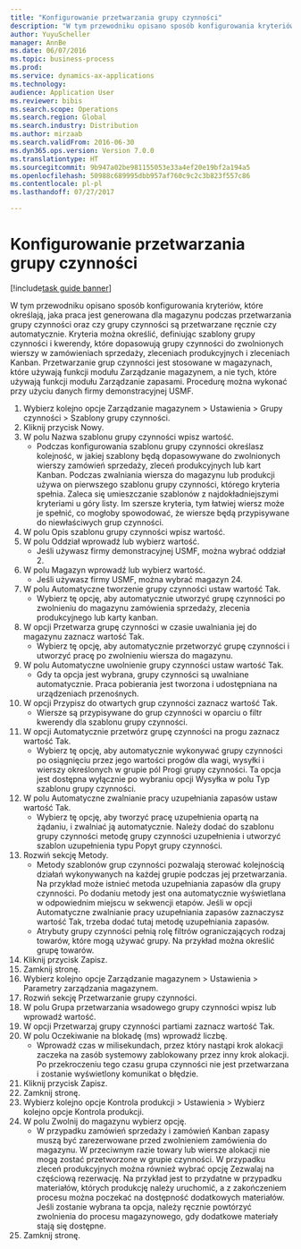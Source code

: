 ```yaml
--- 
title: "Konfigurowanie przetwarzania grupy czynności"
description: "W tym przewodniku opisano sposób konfigurowania kryteriów, które określają, jaka praca jest generowana dla magazynu podczas przetwarzania grupy czynności oraz czy grupy czynności są przetwarzane ręcznie czy automatycznie."
author: YuyuScheller
manager: AnnBe
ms.date: 06/07/2016
ms.topic: business-process
ms.prod: 
ms.service: dynamics-ax-applications
ms.technology: 
audience: Application User
ms.reviewer: bibis
ms.search.scope: Operations
ms.search.region: Global
ms.search.industry: Distribution
ms.author: mirzaab
ms.search.validFrom: 2016-06-30
ms.dyn365.ops.version: Version 7.0.0
ms.translationtype: HT
ms.sourcegitcommit: 9b947a02be981155053e33a4ef20e19bf2a194a5
ms.openlocfilehash: 50988c689995dbb957af760c9c2c3b823f557c86
ms.contentlocale: pl-pl
ms.lasthandoff: 07/27/2017

---
```

# <a name="configure-wave-processing"></a>Konfigurowanie przetwarzania grupy czynności

[!include[task guide banner](../../includes/task-guide-banner.md)]

W tym przewodniku opisano sposób konfigurowania kryteriów, które określają, jaka praca jest generowana dla magazynu podczas przetwarzania grupy czynności oraz czy grupy czynności są przetwarzane ręcznie czy automatycznie. Kryteria można określić, definiując szablony grupy czynności i kwerendy, które dopasowują grupy czynności do zwolnionych wierszy w zamówieniach sprzedaży, zleceniach produkcyjnych i zleceniach Kanban. Przetwarzanie grup czynności jest stosowane w magazynach, które używają funkcji modułu Zarządzanie magazynem, a nie tych, które używają funkcji modułu Zarządzanie zapasami. Procedurę można wykonać przy użyciu danych firmy demonstracyjnej USMF.

1. Wybierz kolejno opcje Zarządzanie magazynem > Ustawienia > Grupy czynności > Szablony grupy czynności.
2. Kliknij przycisk Nowy.
3. W polu Nazwa szablonu grupy czynności wpisz wartość.
    * Podczas konfigurowania szablonu grupy czynności określasz kolejność, w jakiej szablony będą dopasowywane do zwolnionych wierszy zamówień sprzedaży, zleceń produkcyjnych lub kart Kanban. Podczas zwalniania wiersza do magazynu lub produkcji używa on pierwszego szablonu grupy czynności, którego kryteria spełnia. Zaleca się umieszczanie szablonów z najdokładniejszymi kryteriami u góry listy. Im szersze kryteria, tym łatwiej wiersz może je spełnić, co mogłoby spowodować, że wiersze będą przypisywane do niewłaściwych grup czynności.  
4. W polu Opis szablonu grupy czynności wpisz wartość.
5. W polu Oddział wprowadź lub wybierz wartość.
    * Jeśli używasz firmy demonstracyjnej USMF, można wybrać oddział 2.  
6. W polu Magazyn wprowadź lub wybierz wartość.
    * Jeśli używasz firmy USMF, można wybrać magazyn 24.  
7. W polu Automatyczne tworzenie grupy czynności ustaw wartość Tak.
    * Wybierz tę opcję, aby automatycznie utworzyć grupę czynności po zwolnieniu do magazynu zamówienia sprzedaży, zlecenia produkcyjnego lub karty kanban.  
8. W opcji Przetwarza grupę czynności w czasie uwalniania jej do magazynu zaznacz wartość Tak. 
    * Wybierz tę opcję, aby automatycznie przetworzyć grupę czynności i utworzyć pracę po zwolnieniu wiersza do magazynu.  
9. W polu Automatyczne uwolnienie grupy czynności ustaw wartość Tak. 
    * Gdy ta opcja jest wybrana, grupy czynności są uwalniane automatycznie. Praca pobierania jest tworzona i udostępniana na urządzeniach przenośnych.  
10. W opcji Przypisz do otwartych grup czynności zaznacz wartość Tak. 
    * Wiersze są przypisywane do grup czynności w oparciu o filtr kwerendy dla szablonu grupy czynności.  
11. W opcji Automatycznie przetwórz grupę czynności na progu zaznacz wartość Tak. 
    * Wybierz tę opcję, aby automatycznie wykonywać grupy czynności po osiągnięciu przez jego wartości progów dla wagi, wysyłki i wierszy określonych w grupie pól Progi grupy czynności. Ta opcja jest dostępna wyłącznie po wybraniu opcji Wysyłka w polu Typ szablonu grupy czynności.  
12. W polu Automatyczne zwalnianie pracy uzupełniania zapasów ustaw wartość Tak. 
    * Wybierz tę opcję, aby tworzyć pracę uzupełnienia opartą na żądaniu, i zwalniać ją automatycznie. Należy dodać do szablonu grupy czynności metodę grupy czynności uzupełnienia i utworzyć szablon uzupełnienia typu Popyt grupy czynności.  
13. Rozwiń sekcję Metody.
    * Metody szablonów grup czynności pozwalają sterować kolejnością działań wykonywanych na każdej grupie podczas jej przetwarzania. Na przykład może istnieć metoda uzupełniania zapasów dla grupy czynności. Po dodaniu metody jest ona automatycznie wyświetlana w odpowiednim miejscu w sekwencji etapów. Jeśli w opcji Automatyczne zwalnianie pracy uzupełniania zapasów zaznaczysz wartość Tak, trzeba dodać tutaj metodę uzupełniania zapasów.  
    * Atrybuty grupy czynności pełnią rolę filtrów ograniczających rodzaj towarów, które mogą używać grupy. Na przykład można określić grupę towarów.  
14. Kliknij przycisk Zapisz.
15. Zamknij stronę.
16. Wybierz kolejno opcje Zarządzanie magazynem > Ustawienia > Parametry zarządzania magazynem.
17. Rozwiń sekcję Przetwarzanie grupy czynności.
18. W polu Grupa przetwarzania wsadowego grupy czynności wpisz lub wprowadź wartość.
19. W opcji Przetwarzaj grupy czynności partiami zaznacz wartość Tak.
20. W polu Oczekiwanie na blokadę (ms) wprowadź liczbę.
    * Wprowadź czas w milisekundach, przez który nastąpi krok alokacji zaczeka na zasób systemowy zablokowany przez inny krok alokacji. Po przekroczeniu tego czasu grupa czynności nie jest przetwarzana i zostanie wyświetlony komunikat o błędzie.  
21. Kliknij przycisk Zapisz.
22. Zamknij stronę.
23. Wybierz kolejno opcje Kontrola produkcji > Ustawienia > Wybierz kolejno opcje Kontrola produkcji.
24. W polu Zwolnij do magazynu wybierz opcję.
    * W przypadku zamówień sprzedaży i zamówień Kanban zapasy muszą być zarezerwowane przed zwolnieniem zamówienia do magazynu. W przeciwnym razie towary lub wiersze alokacji nie mogą zostać przetworzone w grupie czynności. W przypadku zleceń produkcyjnych można również wybrać opcję Zezwalaj na częściową rezerwację. Na przykład jest to przydatne w przypadku materiałów, których produkcję należy uruchomić, a z zakończeniem procesu można poczekać na dostępność dodatkowych materiałów. Jeśli zostanie wybrana ta opcja, należy ręcznie powtórzyć zwolnienia do procesu magazynowego, gdy dodatkowe materiały stają się dostępne.  
25. Zamknij stronę.


